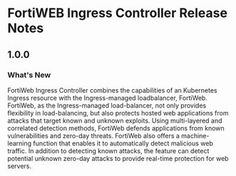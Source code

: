 # FortiWEB Ingress Controller Release Notes

## 1.0.0
### What's New

 FortiWeb Ingress Controller combines the capabilities of an Kubernetes Ingress resource with the Ingress-managed loadbalancer, FortiWeb. FortiWeb, as the Ingress-managed load-balancer, not only provides flexibility in load-balancing, but also protects hosted web applications from attacks that target known and unknown exploits. Using multi-layered and correlated detection methods, FortiWeb defends applications from known vulnerabilities and zero-day threats. FortiWeb also offers a machine-learning function that enables it to automatically detect malicious web traffic. In addition to detecting known attacks, the feature can detect potential unknown zero-day attacks to provide real-time protection for web servers.
